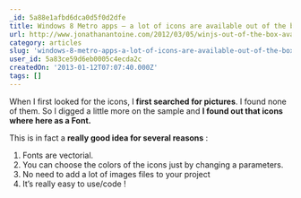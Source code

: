```yaml
---
_id: 5a88e1afbd6dca0d5f0d2dfe
title: Windows 8 Metro apps – a lot of icons are available out of the box !
url: http://www.jonathanantoine.com/2012/03/05/winjs-out-of-the-box-available-icons/
category: articles
slug: 'windows-8-metro-apps-a-lot-of-icons-are-available-out-of-the-box'
user_id: 5a83ce59d6eb0005c4ecda2c
createdOn: '2013-01-12T07:07:40.000Z'
tags: []
---
```


When I first looked for the icons, I<strong> first searched for pictures</strong>. I found none of them.
So I digged a little more on the sample and <strong>I found out that icons where here as a Font.</strong>

This is in fact a <strong>really good idea for several reasons</strong> :
<ol>
	<li>Fonts are vectorial.</li>
	<li>You can choose the colors of the icons just by changing a parameters.</li>
	<li>No need to add a lot of images files to your project</li>
	<li>It’s really easy to use/code !</li>
</ol>
